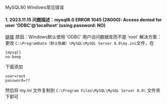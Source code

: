 MySQL80 Windows常见错误

#### 1. 2023.11.15 问题描述：**mysql8.0 ERROR 1045 (28000): Access denied for user ‘ODBC‘@‘localhost‘ (using password: NO)**
[链接](https://blog.csdn.net/m0_47505062/article/details/122342121)
原因：Windows默认使用 ‘ODBC’ 用户访问数据库而不是 ‘root’
解决方案： 更改 `C:\ProgramData（默认隐藏）\MySQL\MySQL Server 8.0\my.ini`文件，在
```
[mysql]
no-beep
```
下面添加
``` 
user=root
password=??
```
然后将 my.ini 文件复制到 `C:\Program Files\MySQL\MySQL Server 8.0\` 文件夹下即可
